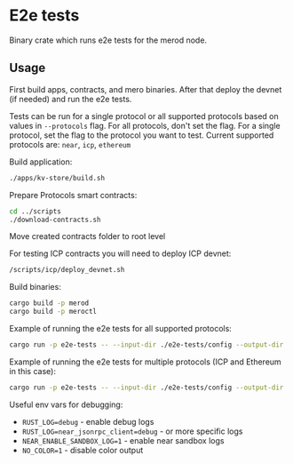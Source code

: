 # E2e tests

Binary crate which runs e2e tests for the merod node.

## Usage

First build apps, contracts, and mero binaries. After that deploy the devnet (if
needed) and run the e2e tests.

Tests can be run for a single protocol or all supported protocols based on
values in `--protocols` flag. For all protocols, don't set the flag. For a
single protocol, set the flag to the protocol you want to test. Current
supported protocols are: `near`, `icp`, `ethereum`

Build application:

```bash
./apps/kv-store/build.sh
```

Prepare Protocols smart contracts:
```bash
cd ../scripts
./download-contracts.sh
```

Move created contracts folder to root level

For testing ICP contracts you will need to deploy ICP devnet:

```bash
/scripts/icp/deploy_devnet.sh
```


Build binaries:

```bash
cargo build -p merod
cargo build -p meroctl
```

Example of running the e2e tests for all supported protocols:

```bash
cargo run -p e2e-tests -- --input-dir ./e2e-tests/config --output-dir ./e2e-tests/corpus --merod-binary ./target/debug/merod --meroctl-binary ./target/debug/meroctl
```

Example of running the e2e tests for multiple protocols (ICP and Ethereum in this
case):

```bash
cargo run -p e2e-tests -- --input-dir ./e2e-tests/config --output-dir ./e2e-tests/corpus --merod-binary ./target/debug/merod --meroctl-binary ./target/debug/meroctl --protocols icp ethereum
```

Useful env vars for debugging:

- `RUST_LOG=debug` - enable debug logs
- `RUST_LOG=near_jsonrpc_client=debug` - or more specific logs
- `NEAR_ENABLE_SANDBOX_LOG=1` - enable near sandbox logs
- `NO_COLOR=1` - disable color output
